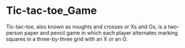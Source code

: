 # Tic-tac-toe_Game
Tic-tac-toe, also known as noughts and crosses or Xs and Os, is a two-person paper and pencil game in which each player alternates marking squares in a three-by-three grid with an X or an O. 
